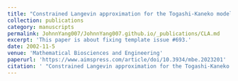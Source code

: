 ```yaml
---
title: "Constrained Langevin approximation for the Togashi-Kaneko model of autocatalytic reactions"
collection: publications
category: manuscripts
permalink: JohnnYang007/JohnnYang007.github.io/_publications/CLA.md
excerpt: 'This paper is about fixing template issue #693.'
date: 2002-11-5
venue: 'Mathematical Biosciences and Engineering'
paperurl: 'https://www.aimspress.com/article/doi/10.3934/mbe.2023201'
citation: ' "Constrained Langevin approximation for the Togashi-Kaneko model of autocatalytic reactions." Fan, Wai-Tong Louis, Yifan Johnny Yang, and Chaojie Yuan. Mathematical Biosciences and Engineering 20, no. 3 (2023): 4322-4352.'
---
```


